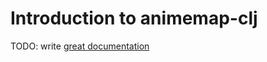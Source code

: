 # Introduction to animemap-clj

TODO: write [great documentation](http://jacobian.org/writing/great-documentation/what-to-write/)
